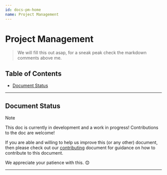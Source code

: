 ```yaml
---
id: docs-pm-home
name: Project Management
---
```


# Project Management <!-- omit from toc -->
<!-- SCRATCH: Plan this document out -->

> We will fill this out asap, for a sneak peak check the markdown comments above me.

## Table of Contents <!-- omit from toc -->

- [Document Status](#document-status)

---

## Document Status

> [!NOTE]
>
> This doc is currently in development and a work in progress! Contributions to the doc are welcome!
>
> If you are able and willing to help us improve this (or any other) document, then please check out our
> [contributing](../../CONTRIBUTING.md) document for guidance on how to contribute to this document.
>
> We appreciate your patience with this. 😊
>

---
